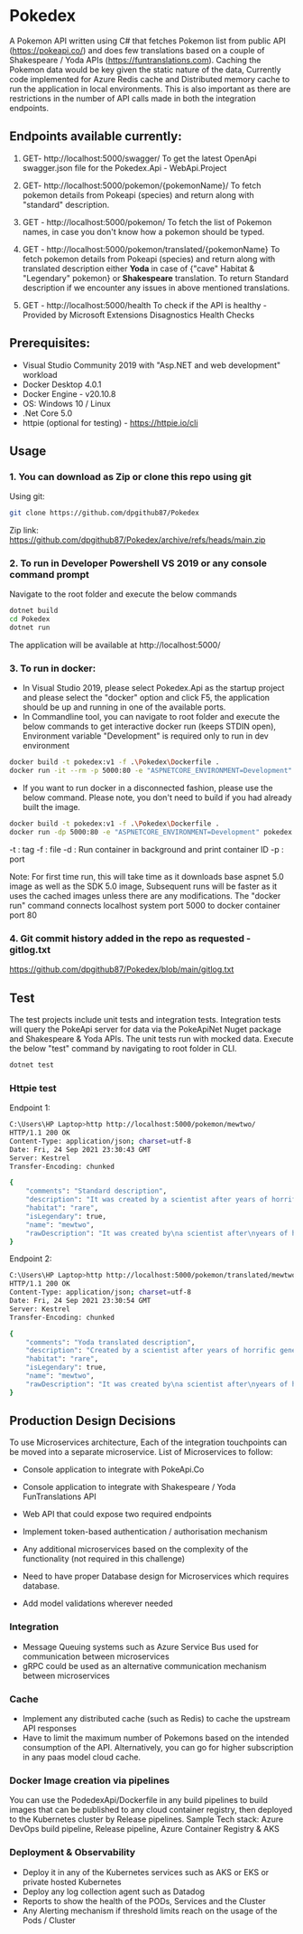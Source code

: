 # Pokedex
A Pokemon API written using C# that fetches Pokemon list from public API (https://pokeapi.co/) and does few translations based on a couple of Shakespeare / Yoda APIs (https://funtranslations.com). 
Caching the Pokemon data would be key given the static nature of the data, Currently code implemented for Azure Redis cache and Distributed memory cache to run the application in local environments. This is also important as there are restrictions in the number of API calls made in both the integration endpoints.

## Endpoints available currently:
1. GET-  http://localhost:5000/swagger/
To get the latest OpenApi swagger.json file for the Pokedex.Api - WebApi.Project 

2. GET-  http://localhost:5000/pokemon/{pokemonName}/
To fetch pokemon details from Pokeapi (species) and return along with "standard" description.

3. GET - http://localhost:5000/pokemon/
To fetch the list of Pokemon names, in case you don't know how a pokemon should be typed.

4. GET - http://localhost:5000/pokemon/translated/{pokemonName}
To fetch pokemon details from Pokeapi (species) and return along with translated description either **Yoda** in case of {"cave" Habitat & "Legendary" pokemon} or **Shakespeare** translation. To return Standard description if we encounter any issues in above mentioned translations.

5. GET - http://localhost:5000/health
To check if the API is healthy - Provided by Microsoft Extensions Disagnostics Health Checks


## Prerequisites:
- Visual Studio Community 2019 with "Asp.NET and web development" workload
- Docker Desktop 4.0.1
- Docker Engine - v20.10.8
- OS: Windows 10 / Linux
- .Net Core 5.0
- httpie (optional for testing) - https://httpie.io/cli

## Usage
### 1. You can download as Zip or clone this repo using git

Using git:
```sh
git clone https://github.com/dpgithub87/Pokedex
```
Zip link:
https://github.com/dpgithub87/Pokedex/archive/refs/heads/main.zip

### 2. To run in Developer Powershell VS 2019 or any console command prompt
Navigate to the root folder and execute the below commands
```sh
dotnet build
cd Pokedex
dotnet run
```
The application will be available at http://localhost:5000/


### 3. To run in docker:
- In Visual Studio 2019, please select Pokedex.Api as the startup project and please select the "docker" option and click F5, the application should be up and running in one of the available ports.
- In Commandline tool, you can navigate to root folder and execute the below commands to get interactive docker run  (keeps STDIN open), Environment variable "Development" is required only to run in dev environment
```sh
docker build -t pokedex:v1 -f .\Pokedex\Dockerfile .
docker run -it --rm -p 5000:80 -e "ASPNETCORE_ENVIRONMENT=Development" pokedex:v1
```
- If you want to run docker in a disconnected fashion, please use the below command. Please note, you don't need to build if you had already built the image.
```sh
docker build -t pokedex:v1 -f .\Pokedex\Dockerfile .
docker run -dp 5000:80 -e "ASPNETCORE_ENVIRONMENT=Development" pokedex:v1
```
-t : tag
-f : file
-d : Run container in background and print container ID
-p : port

Note:
For first time run, this will take time as it downloads base aspnet 5.0 image as well as the SDK 5.0 image, Subsequent runs will be faster as it uses the cached images unless there are any modifications.
The "docker run" command connects localhost system port 5000 to docker container port 80

### 4. Git commit history added in the repo as requested - gitlog.txt
https://github.com/dpgithub87/Pokedex/blob/main/gitlog.txt

## Test
The test projects include unit tests and integration tests. Integration tests will query the PokeApi server for data via the PokeApiNet Nuget package and Shakespeare & Yoda APIs.
The unit tests run with mocked data.
Execute the below "test" command by navigating to root folder in CLI.
```sh
dotnet test
```

### Httpie test
Endpoint 1:
```sh
C:\Users\HP Laptop>http http://localhost:5000/pokemon/mewtwo/
HTTP/1.1 200 OK
Content-Type: application/json; charset=utf-8
Date: Fri, 24 Sep 2021 23:30:43 GMT
Server: Kestrel
Transfer-Encoding: chunked

{
    "comments": "Standard description",
    "description": "It was created by a scientist after years of horrific gene splicing and DNA engineering experiments.",
    "habitat": "rare",
    "isLegendary": true,
    "name": "mewtwo",
    "rawDescription": "It was created by\na scientist after\nyears of horrific\fgene splicing and\nDNA engineering\nexperiments."
}
```
Endpoint 2:
```sh
C:\Users\HP Laptop>http http://localhost:5000/pokemon/translated/mewtwo/
HTTP/1.1 200 OK
Content-Type: application/json; charset=utf-8
Date: Fri, 24 Sep 2021 23:30:54 GMT
Server: Kestrel
Transfer-Encoding: chunked

{
    "comments": "Yoda translated description",
    "description": "Created by a scientist after years of horrific gene splicing and dna engineering experiments,  it was.",
    "habitat": "rare",
    "isLegendary": true,
    "name": "mewtwo",
    "rawDescription": "It was created by\na scientist after\nyears of horrific\fgene splicing and\nDNA engineering\nexperiments."
}
```

## Production Design Decisions
To use Microservices architecture, Each of the integration touchpoints can be moved into a separate microservice. List of Microservices to follow:
- Console application to integrate with PokeApi.Co
- Console application to integrate with Shakespeare / Yoda FunTranslations API
- Web API that could expose two required endpoints
- Implement token-based authentication / authorisation mechanism

- Any additional microservices based on the complexity of the functionality (not required in this challenge)
- Need to have proper Database design for Microservices which requires database.
- Add model validations wherever needed

### Integration
- Message Queuing systems such as Azure Service Bus used for communication between microservices
- gRPC could be used as an alternative communication mechanism between microservices

### Cache
- Implement any distributed cache (such as Redis) to cache the upstream API responses
- Have to limit the maximum number of Pokemons based on the intended consumption of the API. Alternatively, you can go for higher subscription in any paas model cloud cache.

### Docker Image creation via pipelines
You can use the PodedexApi/Dockerfile in any build pipelines to build images that can be published to any cloud container registry, then deployed to the Kubernetes cluster by Release pipelines.
Sample Tech stack: Azure DevOps build pipeline, Release pipeline, Azure Container Registry & AKS

### Deployment & Observability
- Deploy it in any of the Kubernetes services such as AKS or EKS or private hosted Kubernetes
- Deploy any log collection agent such as Datadog
- Reports to show the health of the PODs, Services and the Cluster
- Any Alerting mechanism if threshold limits reach on the usage of the Pods / Cluster


